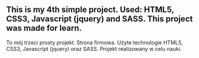 This is my 4th simple project.
Used: HTML5, CSS3, Javascript (jquery) and SASS.
This project was made for learn.
------------------------------

To mój trzeci prosty projekt. Strona firmowa.
Użyte technologie HTML5, CSS3, Javascript (jquery) oraz SASS.
Projekt realizowany w celu nauki.
